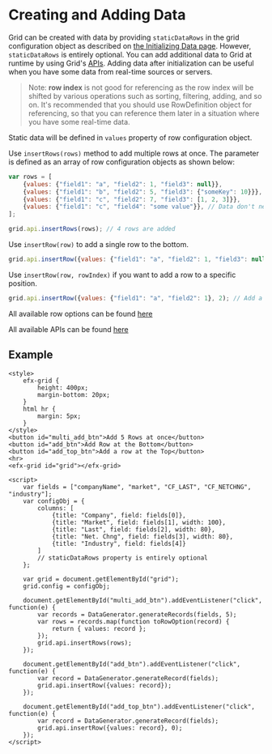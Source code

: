# Creating and Adding Data

Grid can be created with data by providing `staticDataRows` in the grid configuration object as described on [the Initializing Data page](../general_concept/initializing-data.md). However, `staticDataRows` is entirely optional. You can add additional data to Grid at runtime by using Grid's [APIs](../apis/README.md). Adding data after initialization can be useful when you have some data from real-time sources or servers.

> Note: **row index** is not good for referencing as the row index will be shifted by various operations such as sorting, filtering, adding, and so on. It's recommended that you should use RowDefinition object for referencing, so that you can reference them later in a situation where you have some real-time data. 

Static data will be defined in `values` property of row configuration object.

Use `insertRows(rows)` method to add multiple rows at once. The parameter is defined as an array of row configuration objects as shown below:  

```js
var rows = [
	{values: {"field1": "a", "field2": 1, "field3": null}},
	{values: {"field1": "b", "field2": 5, "field3": {"someKey": 10}}},
	{values: {"field1": "c", "field2": 7, "field3": [1, 2, 3]}},
	{values: {"field1": "c", "field4": "some value"}}, // Data don't need to be in uniform structure
];

grid.api.insertRows(rows); // 4 rows are added
```

Use `insertRow(row)` to add a single row to the bottom.

```js
grid.api.insertRow({values: {"field1": "a", "field2": 1, "field3": null}});
```

Use `insertRow(row, rowIndex)` if you want to add a row to a specific position. 

```js
grid.api.insertRow({values: {"field1": "a", "field2": 1}, 2); // Add a new row as the third row to the top (row index #2)
```

All available row options can be found [here](../apis/rt_grid/RowDefinition.md)

All available APIs can be found [here](../apis/rt_grid/Grid.md)

## Example

```live
<style>
	efx-grid {
		height: 400px;
		margin-bottom: 20px;
	}
	html hr {
		margin: 5px;
	}
</style>
<button id="multi_add_btn">Add 5 Rows at once</button>
<button id="add_btn">Add Row at the Bottom</button>
<button id="add_top_btn">Add a row at the Top</button>
<hr>
<efx-grid id="grid"></efx-grid>

<script>
	var fields = ["companyName", "market", "CF_LAST", "CF_NETCHNG", "industry"];
	var configObj = {
		columns: [
			{title: "Company", field: fields[0]},
			{title: "Market", field: fields[1], width: 100},
			{title: "Last", field: fields[2], width: 80},
			{title: "Net. Chng", field: fields[3], width: 80},
			{title: "Industry", field: fields[4]}
		]
		// staticDataRows property is entirely optional 
	};

	var grid = document.getElementById("grid");
	grid.config = configObj;
	
	document.getElementById("multi_add_btn").addEventListener("click", function(e) {
		var records = DataGenerator.generateRecords(fields, 5);
		var rows = records.map(function toRowOption(record) {
			return { values: record };
		});
		grid.api.insertRows(rows); 
	});
	
	document.getElementById("add_btn").addEventListener("click", function(e) {
		var record = DataGenerator.generateRecord(fields);
		grid.api.insertRow({values: record});
	});
	
	document.getElementById("add_top_btn").addEventListener("click", function(e) {
		var record = DataGenerator.generateRecord(fields);
		grid.api.insertRow({values: record}, 0); 
	});
</script>
```
